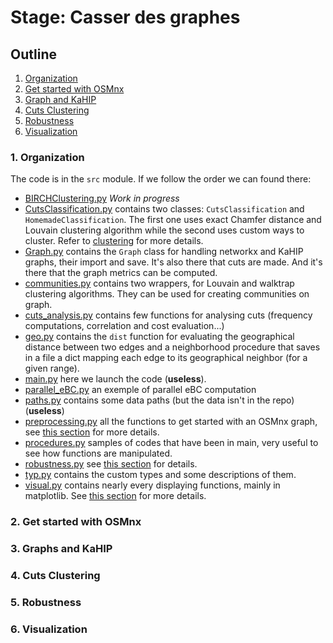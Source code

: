 # Stage: Casser des graphes

## Outline

1. [Organization](#1-organization)
2. [Get started with OSMnx](#2-get-started-with-osmnx)
3. [Graph and KaHIP](#3-graphs-and-kahip)
4. [Cuts Clustering](#4-cuts-clustering)
5. [Robustness](#5-robustness)
6. [Visualization](#6-visualization)

### 1. Organization

The code is in the `src` module. If we follow the order we can found there:

* [BIRCHClustering.py](src/BIRCHClustering.py) *Work in progress*
* [CutsClassification.py](src/CutsClassification.py) contains two classes: `CutsClassification` and `HomemadeClassification`. The first one uses exact Chamfer distance and Louvain clustering algorithm while the second uses custom ways to cluster. Refer to [clustering](#4-cuts-clustering) for more details.
* [Graph.py](src/Graph.py) contains the `Graph` class for handling networkx and KaHIP graphs, their import and save. It's also there that cuts are made. And it's there that the graph metrics can be computed.
* [communities.py](src/communities.py) contains two wrappers, for Louvain and walktrap clustering algorithms. They can be used for creating communities on graph.
* [cuts_analysis.py](src/cuts_analysis.py) contains few functions for analysing cuts (frequency computations, correlation and cost evaluation...)
* [geo.py](src/geo.py) contains the `dist` function for evaluating the geographical distance between two edges and a neighborhood procedure that saves in a file a dict mapping each edge to its geographical neighbor (for a given range).
* [main.py](src/main.py) here we launch the code (**useless**).
* [parallel_eBC.py](src/parallel_eBC.py) an exemple of parallel eBC computation
* [paths.py](src/paths.py) contains some data paths (but the data isn't in the repo) (**useless**)
* [preprocessing.py](src/preprocessing.py) all the functions to get started with an OSMnx graph, see [this section](#2-get-started-with-osmnx) for more details.
* [procedures.py](src/procedures.py) samples of codes that have been in main, very useful to see how functions are manipulated.
* [robustness.py](src/robustness.py) see [this section](#5-robustness) for details.
* [typ.py](src/typ.py) contains the custom types and some descriptions of them.
* [visual.py](src/visual.py) contains nearly every displaying functions, mainly in matplotlib. See [this section](#6-visualization) for more details.

### 2. Get started with OSMnx

### 3. Graphs and KaHIP

### 4. Cuts Clustering

### 5. Robustness

### 6. Visualization
